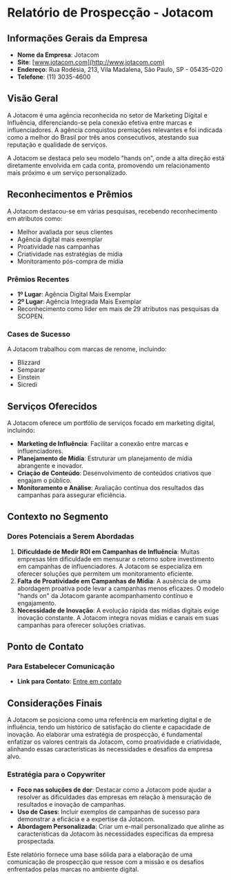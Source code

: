 # Relatório de Prospecção - Jotacom

## Informações Gerais da Empresa
- **Nome da Empresa**: Jotacom
- **Site**: [www.jotacom.com](http://www.jotacom.com)
- **Endereço**: Rua Rodésia, 213, Vila Madalena, São Paulo, SP - 05435-020
- **Telefone**: (11) 3035-4600

## Visão Geral
A Jotacom é uma agência reconhecida no setor de Marketing Digital e Influência, diferenciando-se pela conexão efetiva entre marcas e influenciadores. A agência conquistou premiações relevantes e foi indicada como a melhor do Brasil por três anos consecutivos, atestando sua reputação e qualidade de serviços. 

A Jotacom se destaca pelo seu modelo "hands on", onde a alta direção está diretamente envolvida em cada conta, promovendo um relacionamento mais próximo e um serviço personalizado.

## Reconhecimentos e Prêmios
A Jotacom destacou-se em várias pesquisas, recebendo reconhecimento em atributos como:
- Melhor avaliada por seus clientes
- Agência digital mais exemplar
- Proatividade nas campanhas
- Criatividade nas estratégias de mídia
- Monitoramento pós-compra de mídia

### Prêmios Recentes
- **1º Lugar**: Agência Digital Mais Exemplar
- **2º Lugar**: Agência Integrada Mais Exemplar
- Reconhecimento como líder em mais de 29 atributos nas pesquisas da SCOPEN.

### Cases de Sucesso
A Jotacom trabalhou com marcas de renome, incluindo:
- Blizzard
- Semparar
- Einstein
- Sicredi

## Serviços Oferecidos
A Jotacom oferece um portfólio de serviços focado em marketing digital, incluindo:
- **Marketing de Influência**: Facilitar a conexão entre marcas e influenciadores.
- **Planejamento de Mídia**: Estruturar um planejamento de mídia abrangente e inovador.
- **Criação de Conteúdo**: Desenvolvimento de conteúdos criativos que engajam o público.
- **Monitoramento e Análise**: Avaliação contínua dos resultados das campanhas para assegurar eficiência.

## Contexto no Segmento
### Dores Potenciais a Serem Abordadas
1. **Dificuldade de Medir ROI em Campanhas de Influência**: Muitas empresas têm dificuldade em mensurar o retorno sobre investimento em campanhas de influenciadores. A Jotacom se especializa em oferecer soluções que permitem um monitoramento eficiente.
2. **Falta de Proatividade em Campanhas de Mídia**: A ausência de uma abordagem proativa pode levar a campanhas menos eficazes. O modelo "hands on" da Jotacom garante acompanhamento contínuo e engajamento.
3. **Necessidade de Inovação**: A evolução rápida das mídias digitais exige inovação constante. A Jotacom integra novas mídias e canais em suas campanhas para oferecer soluções criativas.

## Ponto de Contato
### Para Estabelecer Comunicação
- **Link para Contato**: [Entre em contato](http://www.jotacom.com/contato#contato)

## Considerações Finais
A Jotacom se posiciona como uma referência em marketing digital e de influência, tendo um histórico de satisfação do cliente e capacidade de inovação. Ao elaborar uma estratégia de prospecção, é fundamental enfatizar os valores centrais da Jotacom, como proatividade e criatividade, alinhando essas características às necessidades e desafios da empresa alvo.

### Estratégia para o Copywriter
- **Foco nas soluções de dor**: Destacar como a Jotacom pode ajudar a resolver as dificuldades das empresas em relação à mensuração de resultados e inovação de campanhas.
- **Uso de Cases**: Incluir exemplos de campanhas de sucesso para demonstrar a eficácia e a expertise da Jotacom.
- **Abordagem Personalizada**: Criar um e-mail personalizado que alinhe as características da Jotacom às necessidades específicas da empresa prospectada.

Este relatório fornece uma base sólida para a elaboração de uma comunicação de prospecção que ressoe com a missão e os desafios enfrentados pelas marcas no ambiente digital.